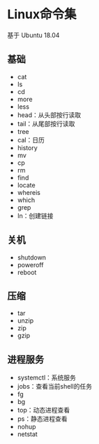 # Linux命令集

基于 Ubuntu 18.04

## 基础

+   cat
+   ls
+   cd
+   more
+   less
+   head：从头部按行读取
+   tail：从尾部按行读取
+   tree
+   cal：日历
+   history
+   mv
+   cp
+   rm
+   find
+   locate
+   whereis
+   which
+   grep
+   ln：创建链接

## 关机

+   shutdown
+   poweroff
+   reboot

## 压缩

+   tar
+   unzip
+   zip
+   gzip

## 进程服务

+   systemctl：系统服务
+   jobs：查看当前shell的任务
+   fg
+   bg
+   top：动态进程查看
+   ps：静态进程查看
+   nohup
+   netstat